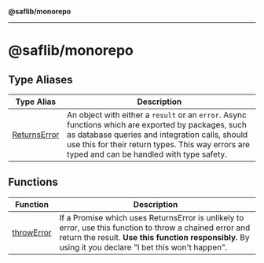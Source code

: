 **@saflib/monorepo**

---

# @saflib/monorepo

## Type Aliases

| Type Alias                                   | Description                                                                                                                                                                                                                                            |
| -------------------------------------------- | ------------------------------------------------------------------------------------------------------------------------------------------------------------------------------------------------------------------------------------------------------ |
| [ReturnsError](type-aliases/ReturnsError.md) | An object with either a `result` or an `error`. Async functions which are exported by packages, such as database queries and integration calls, should use this for their return types. This way errors are typed and can be handled with type safety. |

## Functions

| Function                              | Description                                                                                                                                                                                                        |
| ------------------------------------- | ------------------------------------------------------------------------------------------------------------------------------------------------------------------------------------------------------------------ |
| [throwError](functions/throwError.md) | If a Promise which uses ReturnsError is unlikely to error, use this function to throw a chained error and return the result. **Use this function responsibly.** By using it you declare "I bet this won't happen". |
